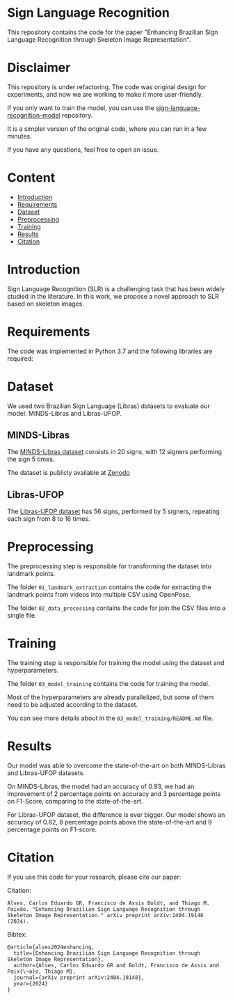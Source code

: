 # Sign Language Recognition

This repository contains the code for the paper "Enhancing Brazilian Sign Language Recognition through Skeleton Image Representation".

# Disclaimer

This repository is under refactoring. The code was original design for experiments, and now we are working to make it more user-friendly.

If you only want to train the model, you can use the [sign-language-recognition-model](https://github.com/Dudu197/sign-language-recognition-model) repository.

It is a simpler version of the original code, where you can run in a few minutes.

If you have any questions, feel free to open an issue.

# Content

- [Introduction](#introduction)
- [Requirements](#requirements)
- [Dataset](#dataset)
- [Preprocessing](#preprocessing)
- [Training](#training)
- [Results](#results)
- [Citation](#citation)

# Introduction

Sign Language Recognition (SLR) is a challenging task that has been widely studied in the literature.
In this work, we propose a novel approach to SLR based on skeleton images.

# Requirements

The code was implemented in Python 3.7 and the following libraries are required:


# Dataset

We used two Brazilian Sign Language (Libras) datasets to evaluate our model: MINDS-Libras and Libras-UFOP.

## MINDS-Libras

The [MINDS-Libras dataset](https://link.springer.com/article/10.1007/s00521-021-05802-4) consists in 20 signs, with 12 signers performing the sign 5 times.

The dataset is publicly available at [Zenodo](https://zenodo.org/records/2667329)

## Libras-UFOP

The [Libras-UFOP dataset](https://www.sciencedirect.com/science/article/pii/S0957417420309143) has 56 signs, performed by 5 signers, repeating each sign from 8 to 16 times.

# Preprocessing

The preprocessing step is responsible for transforming the dataset into landmark points.

The folder `01_landmark_extraction` contains the code for extracting the landmark points from videos into multiple CSV using OpenPose.

The folder `02_data_processing` contains the code for join the CSV files into a single file.

# Training

The training step is responsible for training the model using the dataset and hyperparameters.

The folder `03_model_training` contains the code for training the model.

Most of the hyperparameters are already parallelized, but some of them need to be adjusted according to the dataset.

You can see more details about in the `03_model_training/README.md` file.


# Results

Our model was able to overcome the state-of-the-art on both MINDS-Libras and Libras-UFOP datasets.

On MINDS-Libras, the model had an accuracy of 0.93, we had an improvement of 2 percentage points on accuracy and 3 percentage points on F1-Score, comparing to the state-of-the-art.

For Libras-UFOP dataset, the difference is ever bigger. Our model shows an accuracy of 0.82, 8 percentage points above the state-of-the-art and 9 percentage points on F1-score.


# Citation

If you use this code for your research, please cite our paper:

Citation:
```
Alves, Carlos Eduardo GR, Francisco de Assis Boldt, and Thiago M. Paixão. "Enhancing Brazilian Sign Language Recognition through Skeleton Image Representation." arXiv preprint arXiv:2404.19148 (2024). 
```

Bibtex:
```
@article{alves2024enhancing,
  title={Enhancing Brazilian Sign Language Recognition through Skeleton Image Representation},
  author={Alves, Carlos Eduardo GR and Boldt, Francisco de Assis and Paix{\~a}o, Thiago M},
  journal={arXiv preprint arXiv:2404.19148},
  year={2024}
}
```

